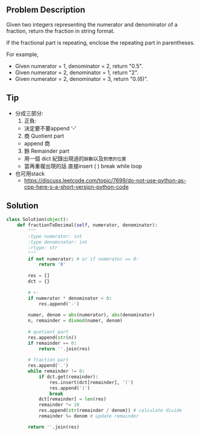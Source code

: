 Problem Description
-------------------

Given two integers representing the numerator and denominator of a fraction, return the fraction in string format.

If the fractional part is repeating, enclose the repeating part in parentheses.

For example,

* Given numerator = 1, denominator = 2, return "0.5".
* Given numerator = 2, denominator = 1, return "2".
* Given numerator = 2, denominator = 3, return "0.(6)".

Tip
---

* 分成三部分:
  1. 正負:
    * 決定要不要append ‘-‘
  2. 商 Quotient part
    * append 商
  3. 餘 Remainder part
    * 用一個 dict 紀錄出現過的`餘數`以及`對應的位置`
    * 當再重複出現的話 直接insert ( ) break while loop
* 也可用stack
  * <https://discuss.leetcode.com/topic/7699/do-not-use-python-as-cpp-here-s-a-short-version-python-code>

Solution
--------

```python
class Solution(object):
    def fractionToDecimal(self, numerator, denominator):
        """
        :type numerator: int
        :type denominator: int
        :rtype: str
        """
        if not numerator: # or if numerator == 0:
            return '0'
        
        res = []
        dct = {}
        
        # +-
        if numerator * denominator < 0:
            res.append('-')
        
        numer, denom = abs(numerator), abs(denominator)
        n, remainder = divmod(numer, denom)
        
        # quotient part
        res.append(str(n))
        if remainder == 0:
            return ''.join(res)
        
        # fraction part
        res.append('.')
        while remainder != 0:
            if dct.get(remainder):
                res.insert(dct[remainder], '(')
                res.append(')')
                break
            dct[remainder] = len(res)
            remainder *= 10
            res.append(str(remainder / denom)) # calculate divide
            remainder %= denom # update remainder

        return ''.join(res)
```